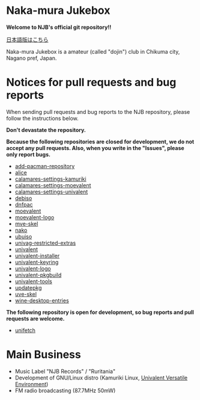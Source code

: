 # Naka-mura Jukebox

**Welcome to NJB's official git repository!!**

[日本語版はこちら](https://github.com/njb-fm/.github/blob/main/profile/README_ja.md)

Naka-mura Jukebox is a amateur (called "dojin") club in Chikuma city, Nagano pref, Japan.

# Notices for pull requests and bug reports

When sending pull requests and bug reports to the NJB repository, please follow the instructions below.

**Don't devastate the repository.**

**Because the following repositories are closed for development, we do not accept any pull requests. Also, when you write in the "Issues", please only report bugs.**
* [add-pacman-repository](https://github.com/njb-fm/add-pacman-repository)
* [alice](https://github.com/njb-fm/alice)
* [calamares-settings-kamuriki](https://github.com/njb-fm/calamares-settings-kamuriki)
* [calamares-settings-moevalent](https://github.com/njb-fm/calamares-settings-moevalent)
* [calamares-settings-univalent](https://github.com/njb-fm/calamares-settings-univalent)
* [debiso](https://github.com/njb-fm/debiso)
* [dnfpac](https://github.com/njb-fm/dnfpac)
* [moevalent](https://github.com/njb-fm/moevalent)
* [moevalent-logo](https://github.com/njb-fm/moevalent-logo)
* [mve-skel](https://github.com/njb-fm/mve-skel)
* [nako](https://github.com/njb-fm/nako)
* [ubuiso](https://github.com/njb-fm/ubuiso)
* [univag-restricted-extras](https://github.com/njb-fm/univag-restricted-extras)
* [univalent](https://github.com/njb-fm/univalent)
* [univalent-installer](https://github.com/njb-fm/univalent-installer)
* [univalent-keyring](https://github.com/njb-fm/univalent-keyring)
* [univalent-logo](https://github.com/njb-fm/univalent-logo)
* [univalent-pkgbuild](https://github.com/njb-fm/univalent-pkgbuild)
* [univalent-tools](https://github.com/njb-fm/univalent-tools)
* [updatepkg](https://github.com/njb-fm/updatepkg)
* [uve-skel](https://github.com/njb-fm/uve-skel)
* [wine-desktop-entries](https://github.com/njb-fm/wine-desktop-entries)

**The following repository is open for development, so bug reports and pull requests are welcome.**
* [unifetch](https://github.com/njb-fm/unifetch)

# Main Business
* Music Label "NJB Records" / "Ruritania"
* Development of GNU/Linux distro (Kamuriki Linux, [Univalent Versatile Environment](https://github.com/njb-fm/univalent))
* FM radio broadcasting (87.7MHz 50mW)
